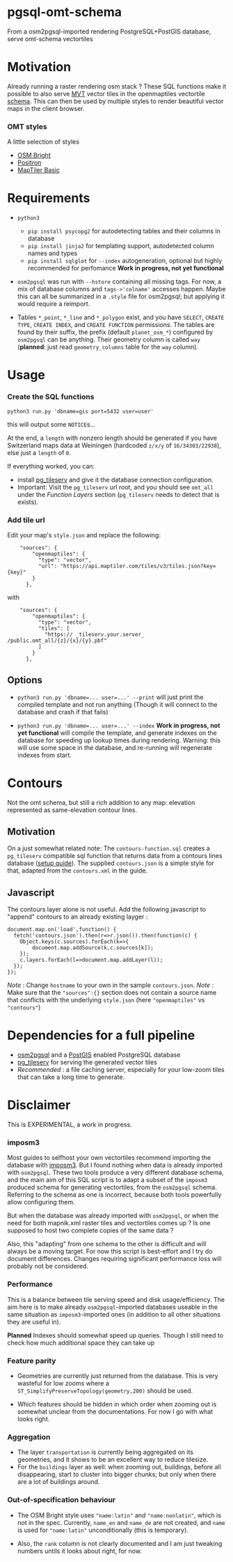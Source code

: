 # pgsql-omt-schema

From a osm2pgsql-imported rendering PostgreSQL+PostGIS database, serve omt-schema vectortiles

# Motivation

Already running a raster rendering osm stack ? These SQL functions make it
possible to also serve 
[MVT](https://docs.mapbox.com/data/tilesets/guides/vector-tiles-standards/)
vector tiles in the openmaptiles vectortile 
[schema](https://openmaptiles.org/schema/).
This can then be used by multiple styles to render beautiful vector maps in the
client browser.

### OMT styles

A little selection of styles
* [OSM Bright](https://github.com/openmaptiles/osm-bright-gl-style)
* [Positron](https://github.com/openmaptiles/positron-gl-style)
* [MapTiler Basic](https://github.com/openmaptiles/maptiler-basic-gl-style)

# Requirements

* `python3`
  - `pip install psycopg2` for autodetecting tables and their columns in database
  - `pip install jinja2` for templating support, autodetected column names and types
  - `pip install sqlglot` for `--index` autogeneration, optional but highly recommended
for perfomance **Work in progress, not yet functional**

* `osm2pgsql` was run with `--hstore` containing all missing tags. For now, a mix
of database columns and `tags->'colname'` accesses happen.
Maybe this can all be summarized in a `.style` file for osm2pgsql; but applying it
would require a reimport.

* Tables `*_point`, `*_line` and `*_polygon` exist,
 and you have `SELECT`, `CREATE TYPE`, `CREATE INDEX`, and `CREATE FUNCTION`
permissions. The tables are found by their suffix,
the prefix (default `planet_osm_*`) configured by `osm2pgsql` can be anything.
Their geometry column is called `way`
(**planned**: just read `geometry_columns` table for the `way` column).


# Usage

### Create the SQL functions

`python3 run.py 'dbname=gis port=5432 user=user'`

this will output some `NOTICE`s...


At the end, a `length` with nonzero length should be generated if you have Switzerland
maps data at Weiningen (hardcoded `z/x/y` of `16/34303/22938`), else just a `length` of `0`.


If everything worked, you can:
* install
[pg\_tileserv](https://github.com/CrunchyData/pg_tileserv)
and give it the database connection configuration.
* Important: Visit the `pg_tileserv` url root, and you should see `omt_all` under the
_Function Layers_ section (`pg_tileserv` needs to detect that is exists).

### Add tile url

Edit your map's `style.json` and replace the following:
```
    "sources": {
        "openmaptiles": {
          "type": "vector",
          "url": "https://api.maptiler.com/tiles/v3/tiles.json?key={key}"
        }
      },
```
with
```
    "sources": {
        "openmaptiles": {
          "type": "vector",
          "tiles": [
            "https:// _tileserv.your.server_ /public.omt_all/{z}/{x}/{y}.pbf"
          ]
        }
      },
```

## Options

* `python3 run.py 'dbname=... user=...' --print` will just print the compiled template and not run anything
(Though it will connect to the database and crash if that fails)

* `python3 run.py 'dbname=... user=...' --index` **Work in progress, not yet functional** will compile the template,
and generate indexes on the database for speeding up lookup times during rendering. Warning: this will use some space
in the database, and re-running will regenerate indexes from start.


# Contours

Not the omt schema, but still a rich addition to any map: elevation represented as same-elevation contour lines.

## Motivation

On a just somewhat related note: The `contours-function.sql` creates a `pg_tileserv`
compatible sql function that returns data from a contours lines database
([setup quide](https://wiki.openstreetmap.org/wiki/Contour_relief_maps_using_mapnik#The_PostGIS_approach)).
The supplied `contours.json` is a simple style for that, adapted from the `contours.xml`
in the guide.

## Javascript

The contours layer alone is not useful. Add the following javascript to
"append" contours to an already existing layger :
```
document.map.on('load',function() {
  fetch('contours.json').then(r=>r.json()).then(function(c) {
    Object.keys(c.sources).forEach(k=>{
        document.map.addSource(k,c.sources[k]);
    });
    c.layers.forEach(l=>document.map.addLayer(l));
  });
});
```
_Note_ : Change `hostname` to your own in the sample `contours.json`.
_Note_ : Make sure that the `"sources":{}` section does not contain a source
name that conflicts with the underlying `style.json` (here `"openmaptiles"` vs `"contours"`)


# Dependencies for a full pipeline

* [osm2pgsql](https://github.com/osm2pgsql-dev/osm2pgsql) and a
[PostGIS](https://postgis.net/) enabled PostgreSQL database
* [pg\_tileserv](https://github.com/CrunchyData/pg_tileserv)
for serving the generated vector tiles
* _Recommended_ : a file caching server, especially for your low-zoom tiles that
can take a long time to generate.

# Disclaimer

This is EXPERIMENTAL, a work in progress.

### imposm3

Most guides to selfhost your own vectortiles recommend importing the database with 
[imposm3](https://github.com/omniscale/imposm3).
But I found nothing when data is already imported with `osm2pgsql`.
These two tools produce a very different database schema, and the main
aim of this SQL script is to adapt a subset of the `imposm3` produced
schema for generating vectortiles, from the `osm2pgsql` schema.
Referring to the schema as one is incorrect, because both tools powerfully
allow configuring them.


But when the database was already imported with `osm2pgsql`,
or when the need for both mapnik.xml raster tiles and vectortiles comes up ?
Is one supposed to host two complete copies of the same data ?


Also, this "adapting" from one schema to the other is difficult and will always be a
moving target. For now this script is best-effort and I try do document
differences. Changes requiring significant performance loss will probably not
be considered.

### Performance

This is a balance between tile serving speed and disk usage/efficiency.
The aim here is to make already `osm2pgsql`-imported databases 
useable in the same situation as `imposm3`-imported ones (in addition to all
other situations they are useful in).


**Planned** Indexes should somewhat speed up queries. Though I still need to check how much
additional space they can take up

### Feature parity

- Geometries are currently just returned from the database. This is very wasteful
for low zooms where a `ST_SimplifyPreserveTopology(geometry,200)` should be used.


- Which features should be hidden in which order when zooming out is somewhat
unclear from the documentations. For now I go with what looks right.


### Aggregation

- The layer `transportation` is currently being aggregated on its geometries,
and it shows to be an excellent way to reduce tilesize.
- For the `buildings` layer as well: when zooming out, buildings, before all disappearing,
start to cluster into bigger chunks;
but only when there are a lot of buildings around.


### Out-of-specification behaviour

- The OSM Bright style uses `"name:latin"` and `"name:nonlatin"`, which is not in the spec.
Currently, `name_en` and `name_de` are not created, and `name` is used for `"name:latin"`
unconditionally (this is temporary).


- Also, the `rank` column is not clearly documented and I am just tweaking numbers untils it looks
about right, for now.


